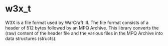 # w3x\_t

W3X is a file format used by WarCraft III. The file format consists of a header of 512 bytes followed by an MPQ Archive. This library converts the (raw) content of the header file and the various files in the MPQ Archive into data structures (structs).
